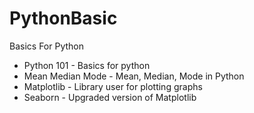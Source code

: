 # PythonBasic
Basics For Python
<ul>
  <li>Python 101 - Basics for python</li>
  <li>Mean Median Mode - Mean, Median, Mode in Python</li>
  <li>Matplotlib - Library user for plotting graphs</li>
  <li>Seaborn - Upgraded version of Matplotlib</li>
</ul>  
